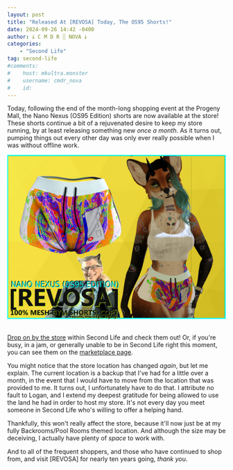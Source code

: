 ```yaml
---
layout: post
title: "Released At [REVOSA] Today, The OS95 Shorts!"
date: 2024-09-26 14:42 -0400
author: 𐕣 C M D R ░ NOVA 𐕣
categories:
    - "Second Life"
tag: second-life
#comments:
#    host: mkultra.monster
#    username: cmdr_nova
#    id: 
---
```


Today, following the end of the month-long shopping event at the Progeny Mall, the Nano Nexus (OS95 Edition) shorts are now available at the store! These shorts continue a bit of a rejuvenated desire to keep my store running, by at least releasing something new *once a month*. As it turns out, pumping things out every other day was only ever really possible when I was without offline work.

<center>
<img src="/img/posts/os95_2/os95.jpg">
</center>
<br />

<a href="http://maps.secondlife.com/secondlife/Auriga/116/17/2003" target="_blank">Drop on by the store</a> within Second Life and check them out! Or, if you're busy, in a jam, or generally unable to be in Second Life right this moment, you can see them on the <a href="https://marketplace.secondlife.com/p/REVOSA-Nano-Nexus-OS95-Edition/26431919" target="_blank">marketplace page</a>.

You might notice that the store location has changed *again*, but let me explain. The current location is a backup that I've had for a little over a month, in the event that I would have to move from the location that was provided to me. It turns out, I unfortunately have to do that. I attribute no fault to Logan, and I extend my deepest gratitude for being allowed to use the land he had in order to host my store. It's not every day you meet someone in Second Life who's willing to offer a helping hand.

Thankfully, this won't really affect the store, because it'll now just be at my fully Backrooms/Pool Rooms themed location. And although the size may be deceiving, I actually have plenty of *space* to work with.

And to all of the frequent shoppers, and those who have continued to shop from, and visit [REVOSA] for nearly ten years going, *thank you*.